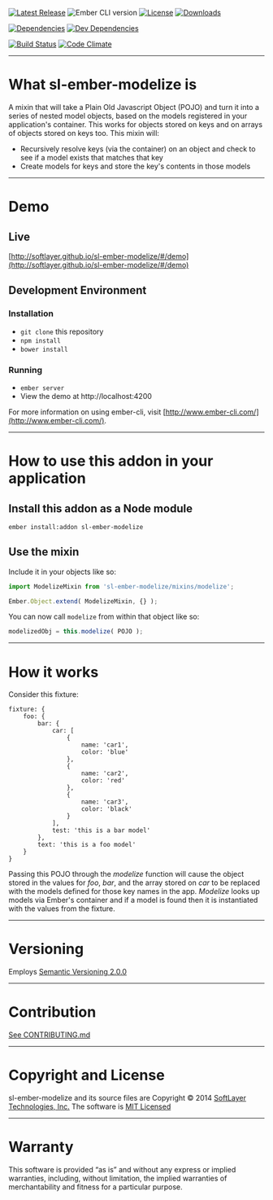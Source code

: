 
[![Latest Release](https://img.shields.io/github/release/softlayer/sl-ember-modelize.svg)](https://github.com/softlayer/sl-ember-modelize/releases) ![Ember CLI version](https://img.shields.io/badge/ember%20cli-0.1.5-orange.svg) [![License](https://img.shields.io/npm/l/sl-ember-modelize.svg)](LICENSE.md) [![Downloads](https://img.shields.io/npm/dm/sl-ember-modelize.svg)](https://www.npmjs.com/package/sl-ember-modelize)

[![Dependencies](https://img.shields.io/david/softlayer/sl-ember-modelize.svg)](https://david-dm.org/softlayer/sl-ember-modelize) [![Dev Dependencies](https://img.shields.io/david/dev/softlayer/sl-ember-modelize.svg)](https://david-dm.org/softlayer/sl-ember-modelize#info=devDependencies)

[![Build Status](https://img.shields.io/travis/softlayer/sl-ember-modelize/develop.svg)](https://travis-ci.org/softlayer/sl-ember-modelize) [![Code Climate](https://img.shields.io/codeclimate/github/softlayer/sl-ember-modelize.svg)](https://codeclimate.com/github/softlayer/sl-ember-modelize)

---

# What sl-ember-modelize is

A mixin that will take a Plain Old Javascript Object (POJO) and turn it into a series of nested model objects, based on the models registered in your application's container.  This works for objects stored on keys and on arrays of objects stored on keys too.  This mixin will:

* Recursively resolve keys (via the container) on an object and check to see if a model exists that matches that key
* Create models for keys and store the key's contents in those models

---

# Demo

## Live

[http://softlayer.github.io/sl-ember-modelize/#/demo](http://softlayer.github.io/sl-ember-modelize/#/demo)

## Development Environment

### Installation

* `git clone` this repository
* `npm install`
* `bower install`

### Running

* `ember server`
* View the demo at http://localhost:4200

For more information on using ember-cli, visit [http://www.ember-cli.com/](http://www.ember-cli.com/).

---

# How to use this addon in your application

## Install this addon as a Node module

```
ember install:addon sl-ember-modelize
```

## Use the mixin

Include it in your objects like so:

```javascript
import ModelizeMixin from 'sl-ember-modelize/mixins/modelize';

Ember.Object.extend( ModelizeMixin, {} );
```

You can now call `modelize` from within that object like so:

```javascript
modelizedObj = this.modelize( POJO );
```

---

# How it works

Consider this fixture:

```
fixture: {
    foo: {
        bar: {
            car: [
                {
                    name: 'car1',
                    color: 'blue'
                },
                {
                    name: 'car2',
                    color: 'red'
                },
                {
                    name: 'car3',
                    color: 'black'
                }
            ],
            test: 'this is a bar model'
        },
        text: 'this is a foo model'
    }
}
```

Passing this POJO through the *modelize* function will cause the object stored in the values for *foo*, *bar*, and
the array stored on *car* to be replaced with the models defined for those key names in the app.  *Modelize* looks up
models via Ember's container and if a model is found then it is instantiated with the values from the fixture.

---

# Versioning
Employs [Semantic Versioning 2.0.0](http://semver.org/)

---

# Contribution
[See CONTRIBUTING.md](CONTRIBUTING.md)

---

# Copyright and License
sl-ember-modelize and its source files are Copyright © 2014 [SoftLayer Technologies, Inc.](http://www.softlayer.com/) The
software is [MIT Licensed](LICENSE.md)

---

# Warranty
This software is provided “as is” and without any express or implied warranties, including, without limitation, the
implied warranties of merchantability and fitness for a particular purpose.
